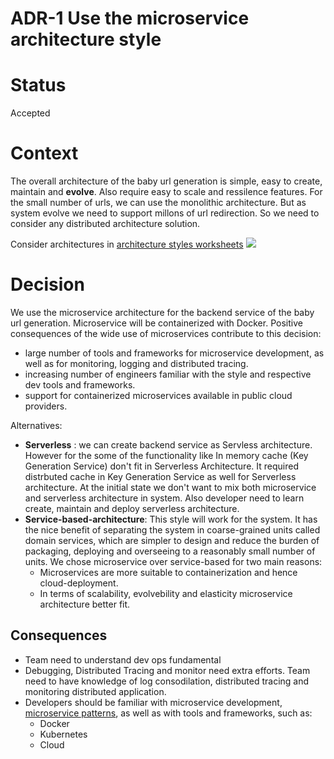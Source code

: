 # ADR-1 Use the microservice architecture style

# Status
Accepted

# Context
The overall architecture of the baby url generation is simple, easy to create, maintain and **evolve**. Also require easy to scale and ressilence features.
For the small number of urls, we can use the monolithic architecture. But as system evolve we need to support millons of url redirection. So we need to consider any distributed
architecture solution.

Consider architectures in [architecture styles worksheets](https://www.developertoarchitect.com/downloads/worksheets.html) 
![](https://github.com/punitpatel214/baby-url-generator/blob/master/ADRS/architectures.png)

# Decision
We use the microservice architecture for the backend service of the baby url generation. Microservice will be containerized with Docker.
Positive consequences of the wide use of microservices contribute to this decision:
- large number of tools and frameworks for microservice development, as well as for monitoring, logging and distributed tracing.
- increasing number of engineers familiar with the style and respective dev tools and frameworks.
- support for containerized microservices available in public cloud providers.

Alternatives:
- **Serverless** : we can create backend service as Servless architecture. However for the some of the functionality like In memory cache (Key Generation Service) don't fit in Serverless Architecture. It required distrbuted cache in Key Generation Service as well for Serverless architecture. At the initial state we don't want to mix both microservice and serverless architecture in system. Also developer need to learn create, maintain and deploy serverless architecture.
- **Service-based-architecture**: This style will work for the system.  It has the nice benefit of separating the system in coarse-grained units called domain services, which are simpler to design and reduce the burden of packaging, deploying and overseeing to a reasonably small number of units. We chose microservice over service-based for two main reasons:
  - Microservices are more suitable to containerization and hence cloud-deployment.
  - In terms of scalability, evolvebility and elasticity microservice architecture better fit.

## Consequences
- Team need to understand dev ops fundamental
- Debugging, Distributed Tracing and monitor need extra efforts. Team need to have knowledge of log consodilation, distributed tracing and monitoring distributed application.
- Developers should be familiar with microservice development, [microservice patterns](https://microservices.io/),
 as well as with tools and frameworks, such as:  
  - Docker
  - Kubernetes
  - Cloud 

  

